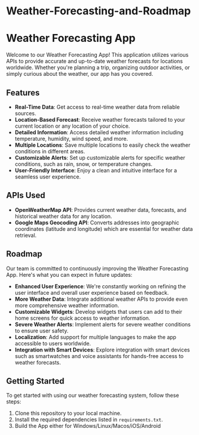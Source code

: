 # Weather-Forecasting-and-Roadmap



# Weather Forecasting App

Welcome to our Weather Forecasting App! This application utilizes various APIs to provide accurate and up-to-date weather forecasts for locations worldwide. Whether you're planning a trip, organizing outdoor activities, or simply curious about the weather, our app has you covered.

## Features

- **Real-Time Data**: Get access to real-time weather data from reliable sources.
- **Location-Based Forecast**: Receive weather forecasts tailored to your current location or any location of your choice.
- **Detailed Information**: Access detailed weather information including temperature, humidity, wind speed, and more.
- **Multiple Locations**: Save multiple locations to easily check the weather conditions in different areas.
- **Customizable Alerts**: Set up customizable alerts for specific weather conditions, such as rain, snow, or temperature changes.
- **User-Friendly Interface**: Enjoy a clean and intuitive interface for a seamless user experience.

## APIs Used

- **OpenWeatherMap API**: Provides current weather data, forecasts, and historical weather data for any location.
- **Google Maps Geocoding API**: Converts addresses into geographic coordinates (latitude and longitude) which are essential for weather data retrieval.

## Roadmap

Our team is committed to continuously improving the Weather Forecasting App. Here's what you can expect in future updates:

- **Enhanced User Experience**: We're constantly working on refining the user interface and overall user experience based on feedback.
- **More Weather Data**: Integrate additional weather APIs to provide even more comprehensive weather information.
- **Customizable Widgets**: Develop widgets that users can add to their home screens for quick access to weather information.
- **Severe Weather Alerts**: Implement alerts for severe weather conditions to ensure user safety.
- **Localization**: Add support for multiple languages to make the app accessible to users worldwide.
- **Integration with Smart Devices**: Explore integration with smart devices such as smartwatches and voice assistants for hands-free access to weather forecasts.

## Getting Started

To get started with using our weather forecasting system, follow these steps:

1. Clone this repository to your local machine.
2. Install the required dependencies listed in `requirements.txt`.
3. Build the App either for Windows/Linux/Macos/iOS/Android
   
